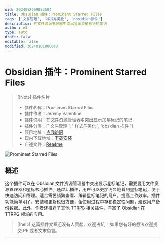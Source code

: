 ```yaml
---
uid: 2024052909083504
title: Obsidian 插件：Prominent Starred Files
tags: ['文件管理', '样式与美化', 'obsidian插件']
description: 在文件资源管理器中突出显示加星标记的笔记
author: AI
type: auto
draft: false
editable: false
modified: 20240101000000
---
```


# Obsidian 插件：Prominent Starred Files

> [!Note] 插件名片
> - 插件名称：Prominent Starred Files
> - 插件作者：Jeremy Valentine
> - 插件说明：在文件资源管理器中突出显示加星标记的笔记
> - 插件分类：[' 文件管理 ', ' 样式与美化 ', 'obsidian 插件 ']
> - 项目地址：[点我访问](https://github.com/valentine195/obsidian-prominent-starred-files)
> - 国内下载地址：[下载安装](https://pkmer.cn/products/plugin/pluginMarket/?obsidian-prominent-starred-files)
> - 自述文件：[Readme](https://ghproxy.net/https://raw.githubusercontent.com/javalent/prominent-files/main/README.md)

![Prominent Starred Files](https://cdn.pkmer.cn/covers/obsidian-prominent-starred-files.png!pkmer)

## 概述

这个插件可以在 Obsidian 文件资源管理器中突出显示星标笔记，需要启用文件资源管理器和星标核心插件。通过此插件，用户可以更加明显地看到星标笔记，便于快速访问和管理。适合需要频繁查看、编辑星标笔记的用户，提高工作效率。插件功能简单明了，安装和更新也很方便，但使用过程中存在稳定性问题，建议用户备份数据。此外，作者还推荐了其他 TTRPG 相关插件，丰富了 Obsidian 在 TTRPG 领域的应用。

> [!help]
> 这篇插件文章还没有人贡献，欢迎占坑！
> 如果您有好的想法欢迎提交 PR 或者文末留言。

---



